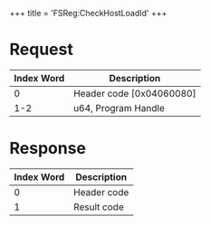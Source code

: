 +++
title = 'FSReg:CheckHostLoadId'
+++

# Request

| Index Word | Description                |
|------------|----------------------------|
| 0          | Header code \[0x04060080\] |
| 1-2        | u64, Program Handle        |

# Response

| Index Word | Description |
|------------|-------------|
| 0          | Header code |
| 1          | Result code |